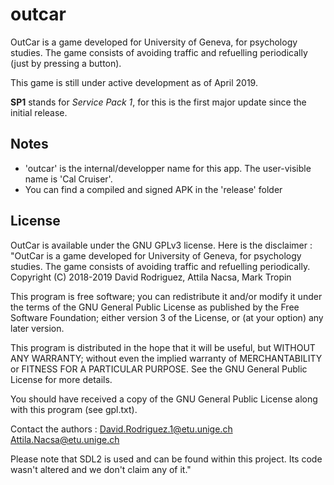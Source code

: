 # outcar

OutCar is a game developed for University of Geneva, for psychology studies. The game consists of avoiding traffic and refuelling periodically (just by pressing a button).

This game is still under active development as of April 2019.

**SP1** stands for *Service Pack 1*, for this is the first major update since the initial
release.


## Notes

* 'outcar' is the internal/developper name for this app. The user-visible name is 'Cal 
Cruiser'.
* You can find a compiled and signed APK in the 'release' folder

## License

OutCar is available under the GNU GPLv3 license. Here is the disclaimer :
"OutCar is a game developed for University of Geneva, for psychology studies. 
The game consists of avoiding traffic and refuelling periodically.
Copyright (C) 2018-2019 David Rodriguez, Attila Nacsa, Mark Tropin

This program is free software; you can redistribute it and/or modify
it under the terms of the GNU General Public License as published by
the Free Software Foundation; either version 3 of the License, or
(at your option) any later version.

This program is distributed in the hope that it will be useful,
but WITHOUT ANY WARRANTY; without even the implied warranty of
MERCHANTABILITY or FITNESS FOR A PARTICULAR PURPOSE.  See the
GNU General Public License for more details.

You should have received a copy of the GNU General Public License
along with this program (see gpl.txt).

Contact the authors : David.Rodriguez.1@etu.unige.ch
                      Attila.Nacsa@etu.unige.ch

Please note that SDL2 is used and can be found within this project. Its
code wasn't altered and we don't claim any of it."
